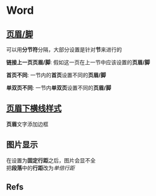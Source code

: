 # Word

## [页眉/脚](https://jingyan.baidu.com/article/15622f24085d68fdfdbea57d.html)

可以用**分节符**分隔，大部分设置是针对**节**来进行的

**链接上一页页眉/脚**: 假如这一页在上一节中应该设置的**页眉/脚**

**首页不同**: 一节内的**首页**设置不同的**页眉/脚**

**单双页不同**: 一节内**单双页**设置不同的**页眉/脚**

## [页眉下横线样式](https://jingyan.baidu.com/article/bad08e1ee446e109c85121c3.html)

**页眉**文字添加边框

## 图片显示

在设置为**固定行距**之后，图片会显不全  
把**段落**中的**行距**改为*单倍行距*

## Refs
